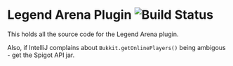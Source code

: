 Legend Arena Plugin ![Build Status](https://codeship.com/projects/8929bc20-95a3-0132-9b5f-1ac5a5a97e55/status?branch=master)
====

This holds all the source code for the Legend Arena plugin.

Also, if IntelliJ complains about ```Bukkit.getOnlinePlayers()``` being ambigous - get the Spigot API jar.